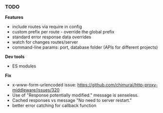 ### TODO

**Features**

- include routes via require in config
- custom prefix per route - override the global prefix
- standard error response data overrides
- watch for changes routes/server
- command-line params: port, database folder (APIs for different projects)

**Dev tools**

- ES modules

**Fix**

- x-www-form-urlencoded issue: https://github.com/chimurai/http-proxy-middleware/issues/320
- Use of "Response potentially modified." message is senseless.
- Cached responses vs message "No need to server restart."
- better error catching for callback function
